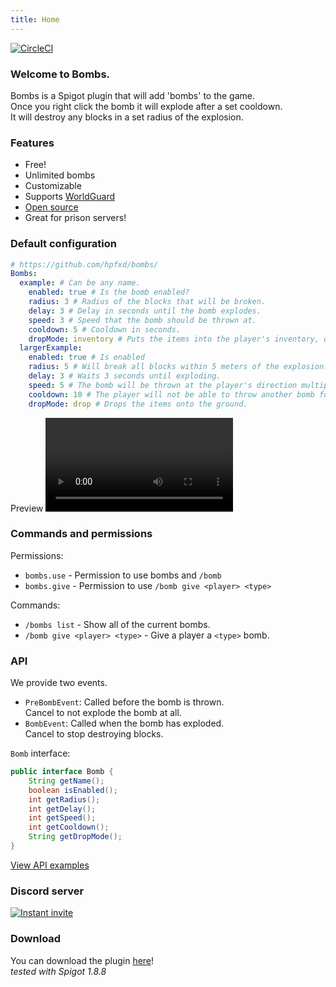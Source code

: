 ```yaml
---
title: Home
---
```

[![CircleCI](https://circleci.com/gh/hpfxd/bombs.svg?style=svg)](https://circleci.com/gh/hpfxd/bombs)
### Welcome to Bombs.
Bombs is a Spigot plugin that will add 'bombs' to the game.  
Once you right click the bomb it will explode after a set cooldown.  
It will destroy any blocks in a set radius of the explosion.
### Features
* Free!
* Unlimited bombs
* Customizable
* Supports [WorldGuard](https://dev.bukkit.org/projects/worldguard)
* [Open source](https://github.com/hpfxd/bombs)
* Great for prison servers!


### Default configuration
```yaml
# https://github.com/hpfxd/bombs/
Bombs:
  example: # Can be any name.
    enabled: true # Is the bomb enabled?
    radius: 3 # Radius of the blocks that will be broken.
    delay: 3 # Delay in seconds until the bomb explodes.
    speed: 3 # Speed that the bomb should be thrown at.
    cooldown: 5 # Cooldown in seconds.
    dropMode: inventory # Puts the items into the player's inventory, does not drop anything.
  largerExample:
    enabled: true # Is enabled
    radius: 5 # Will break all blocks within 5 meters of the explosion.
    delay: 3 # Waits 3 seconds until exploding.
    speed: 5 # The bomb will be thrown at the player's direction multiplied by five.
    cooldown: 10 # The player will not be able to throw another bomb for 10 seconds.
    dropMode: drop # Drops the items onto the ground.

```
Preview
<video src="https://i.imgur.com/reTfMeA.mp4" controls="true"></video>

### Commands and permissions
Permissions:
* `bombs.use` - Permission to use bombs and `/bomb`
* `bombs.give` - Permission to use `/bomb give <player> <type>`
 
Commands:
* `/bombs list` - Show all of the current bombs.
* `/bomb give <player> <type>` - Give a player a `<type>` bomb.


### API
We provide two events.
* `PreBombEvent`: Called before the bomb is thrown.  
Cancel to not explode the bomb at all.
* `BombEvent`: Called when the bomb has exploded.  
Cancel to stop destroying blocks.

`Bomb` interface:
```java
public interface Bomb {
    String getName();
    boolean isEnabled();
    int getRadius();
    int getDelay();
    int getSpeed();
    int getCooldown();
    String getDropMode();
}
```

[View API examples](api-example)
### Discord server
[![Instant invite](https://discordapp.com/api/guilds/452697743396175873/widget.png)](https://discord.gg/3bVRcru)

### Download
You can download the plugin [here](download)!  
*tested with Spigot 1.8.8*
